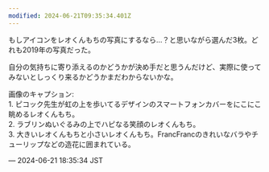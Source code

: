 ```yaml
---
modified: 2024-06-21T09:35:34.401Z
---
```


<p>もしアイコンをレオくんもちの写真にするなら…？と思いながら選んだ3枚。どれも2019年の写真だった。</p><p>自分の気持ちに寄り添えるのかどうかが決め手だと思うんだけど、実際に使ってみないとしっくり来るかどうかまだわからないかな。</p><p>画像のキャプション: <br />1. ピコック先生が虹の上を歩いてるデザインのスマートフォンカバーをにこにこ眺めるレオくんもち。<br />2. ラブリンぬいぐるみの上でハピなる笑顔のレオくんもち。<br />3. 大きいレオくんもちと小さいレオくんもち。FrancFrancのきれいなバラやチューリップなどの造花に囲まれている。</p>

&mdash; 2024-06-21 18:35:34 JST

<!-- Original URL: https://mastodon.social/@sakuramochi0/112653928654388620-->
